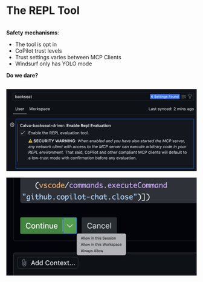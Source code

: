 <div class="slide">

# The REPL Tool

<div class="gutters-10 row">
<div class="col-4 column">

**Safety mechanisms**:

- The tool is opt in
- CoPilot trust levels
- Trust settings varies between MCP Clients
- Windsurf only has YOLO mode

**Do we dare?**

</div>

<div class="col-8 scroller center gutters-10">

![Copilot tool trust dialog](images/copilot-trust-dialog.png)

![Backseat Driver REPL tool opt-in setting](images/repl-opt-in.png)

</div>

</div>

